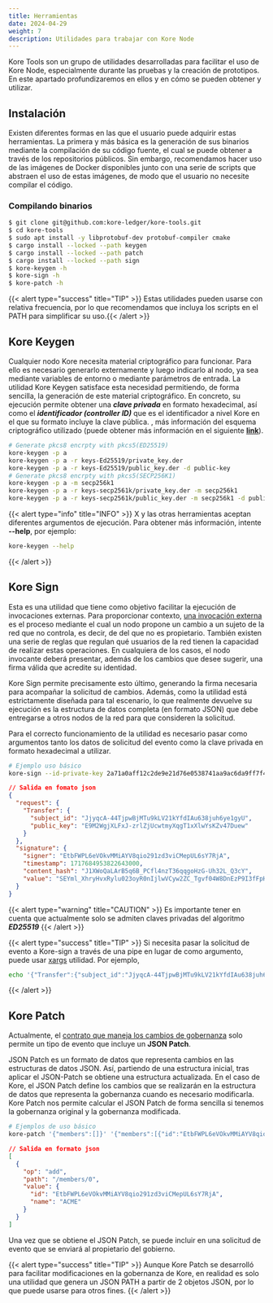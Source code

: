 ```yaml
---
title: Herramientas
date: 2024-04-29
weight: 7
description: Utilidades para trabajar con Kore Node
---
```

Kore Tools son un grupo de utilidades desarrolladas para facilitar el uso de Kore Node, especialmente durante las pruebas y la creación de prototipos. En este apartado profundizaremos en ellos y en cómo se pueden obtener y utilizar.

## Instalación

Existen diferentes formas en las que el usuario puede adquirir estas herramientas. La primera y más básica es la generación de sus binarios mediante la compilación de su código fuente, el cual se puede obtener a través de los repositorios públicos. Sin embargo, recomendamos hacer uso de las imágenes de Docker disponibles junto con una serie de scripts que abstraen el uso de estas imágenes, de modo que el usuario no necesite compilar el código.

### Compilando binarios

```bash
$ git clone git@github.com:kore-ledger/kore-tools.git
$ cd kore-tools
$ sudo apt install -y libprotobuf-dev protobuf-compiler cmake
$ cargo install --locked --path keygen
$ cargo install --locked --path patch
$ cargo install --locked --path sign
$ kore-keygen -h
$ kore-sign -h
$ kore-patch -h
```

{{< alert type="success"  title="TIP" >}}
Estas utilidades pueden usarse con relativa frecuencia, por lo que recomendamos que incluya los scripts en el PATH para simplificar su uso.{{< /alert >}}

## Kore Keygen

Cualquier nodo Kore necesita material criptográfico para funcionar. Para ello es necesario generarlo externamente y luego indicarlo al nodo, ya sea mediante variables de entorno o mediante parámetros de entrada. La utilidad Kore Keygen satisface esta necesidad permitiendo, de forma sencilla, la generación de este material criptográfico. En concreto, su ejecución permite obtener una ***clave privada*** en formato hexadecimal, así como el ***identificador (controller ID)*** que es el identificador a nivel Kore en el que su formato incluye la clave pública. , más información del esquema criptográfico utilizado (puede obtener más información en el siguiente **[link](../../getting-started/concepts/identifiers/)**).

```bash
# Generate pkcs8 encrpty with pkcs5(ED25519)
kore-keygen -p a
kore-keygen -p a -r keys-Ed25519/private_key.der
kore-keygen -p a -r keys-Ed25519/public_key.der -d public-key
# Generate pkcs8 encrpty with pkcs5(SECP256K1)
kore-keygen -p a -m secp256k1
kore-keygen -p a -r keys-secp2561k/private_key.der -m secp256k1
kore-keygen -p a -r keys-secp2561k/public_key.der -m secp256k1 -d public-key
```

{{< alert type="info"  title="INFO" >}}
X y las otras herramientas aceptan diferentes argumentos de ejecución. Para obtener más información, intente **--help**, por ejemplo:
```bash
kore-keygen --help
```
{{< /alert >}}


## Kore Sign

Esta es una utilidad que tiene como objetivo facilitar la ejecución de invocaciones externas. Para proporcionar contexto, [una invocación externa](../../getting-started/concepts/events/) es el proceso mediante el cual un nodo propone un cambio a un sujeto de la red que no controla, es decir, de del que no es propietario. También existen una serie de reglas que regulan qué usuarios de la red tienen la capacidad de realizar estas operaciones. En cualquiera de los casos, el nodo invocante deberá presentar, además de los cambios que desee sugerir, una firma válida que acredite su identidad.

Kore Sign permite precisamente esto último, generando la firma necesaria para acompañar la solicitud de cambios. Además, como la utilidad está estrictamente diseñada para tal escenario, lo que realmente devuelve su ejecución es la estructura de datos completa (en formato JSON) que debe entregarse a otros nodos de la red para que consideren la solicitud.

Para el correcto funcionamiento de la utilidad es necesario pasar como argumentos tanto los datos de solicitud del evento como la clave privada en formato hexadecimal a utilizar.

```bash
# Ejemplo uso básico
kore-sign --id-private-key 2a71a0aff12c2de9e21d76e0538741aa9ac6da9ff7f467cf8b7211bd008a3198 '{"Transfer":{"subject_id":"JjyqcA-44TjpwBjMTu9kLV21kYfdIAu638juh6ye1gyU","public_key":"E9M2WgjXLFxJ-zrlZjUcwtmyXqgT1xXlwYsKZv47Duew"}}'
```

```json
// Salida en fomato json
{
  "request": {
    "Transfer": {
      "subject_id": "JjyqcA-44TjpwBjMTu9kLV21kYfdIAu638juh6ye1gyU",
      "public_key": "E9M2WgjXLFxJ-zrlZjUcwtmyXqgT1xXlwYsKZv47Duew"
    }
  },
  "signature": {
    "signer": "EtbFWPL6eVOkvMMiAYV8qio291zd3viCMepUL6sY7RjA",
    "timestamp": 1717684953822643000,
    "content_hash": "J1XWoQaLArB5q6B_PCfl4nzT36qqgoHzG-Uh32L_Q3cY",
    "value": "SEYml_XhryHvxRylu023oyR0nIjlwVCyw2ZC_Tgvf04W8DnEzP9I3fFpHIc0eHrp46Exk8WIlG6fT1qp1bg1WgAg"
  }
}
```

{{< alert type="warning"  title="CAUTION" >}}
Es importante tener en cuenta que actualmente solo se admiten claves privadas del algoritmo ***ED25519***
{{< /alert >}}


{{< alert type="success"  title="TIP" >}}
Si necesita pasar la solicitud de evento a Kore-sign a través de una pipe en lugar de como argumento, puede usar [xargs](https://man7.org/linux/man-pages/man1/xargs.1.html ) utilidad. Por ejemplo,
```bash
echo '{"Transfer":{"subject_id":"JjyqcA-44TjpwBjMTu9kLV21kYfdIAu638juh6ye1gyU","public_key":"E9M2WgjXLFxJ-zrlZjUcwtmyXqgT1xXlwYsKZv47Duew"}}' | xargs -0 -I {} kore-sign --id-private-key 2a71a0aff12c2de9e21d76e0538741aa9ac6da9ff7f467cf8b7211bd008a3198 {}
```
{{< /alert >}}

## Kore Patch
Actualmente, el [contrato que maneja los cambios de gobernanza](../governance/schema/) solo permite un tipo de evento que incluye un **JSON Patch**.

JSON Patch es un formato de datos que representa cambios en las estructuras de datos JSON. Así, partiendo de una estructura inicial, tras aplicar el JSON-Patch se obtiene una estructura actualizada. En el caso de Kore, el JSON Patch define los cambios que se realizarán en la estructura de datos que representa la gobernanza cuando es necesario modificarla. Kore Patch nos permite calcular el JSON Patch de forma sencilla si tenemos la gobernanza original y la gobernanza modificada.

```bash
# Ejemplos de uso básico
kore-patch '{"members":[]}' '{"members":[{"id":"EtbFWPL6eVOkvMMiAYV8qio291zd3viCMepUL6sY7RjA","name":"ACME"}]}'
```

```json
// Salida en formato json
[
  {
    "op": "add",
    "path": "/members/0",
    "value": {
      "id": "EtbFWPL6eVOkvMMiAYV8qio291zd3viCMepUL6sY7RjA",
      "name": "ACME"
    }
  }
]
```

Una vez que se obtiene el JSON Patch, se puede incluir en una solicitud de evento que se enviará al propietario del gobierno.

{{< alert type="success"  title="TIP" >}}
Aunque Kore Patch se desarrolló para facilitar modificaciones en la gobernanza de Kore, en realidad es solo una utilidad que genera un JSON PATH a partir de 2 objetos JSON, por lo que puede usarse para otros fines.
{{< /alert >}}